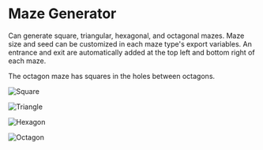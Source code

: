 # Maze Generator

Can generate square, triangular, hexagonal, and octagonal mazes. Maze size and seed can be customized in each maze type's export variables. An entrance and exit are automatically added at the top left and bottom right of each maze.

The octagon maze has squares in the holes between octagons.

![Square](https://github.com/fire540/Maze-Generator/blob/main/GitHub%20Example%20Images/Square.jpg?raw=true)

![Triangle](https://github.com/fire540/Maze-Generator/blob/main/GitHub%20Example%20Images/Triangle.jpg?raw=true)

![Hexagon](https://github.com/fire540/Maze-Generator/blob/main/GitHub%20Example%20Images/Hexagon.jpg?raw=true)

![Octagon](https://github.com/fire540/Maze-Generator/blob/main/GitHub%20Example%20Images/Octagon.jpg?raw=true)
